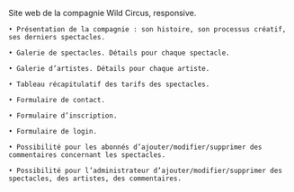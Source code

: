 Site web de la compagnie Wild Circus, responsive.

    • Présentation de la compagnie : son histoire, son processus créatif, ses derniers spectacles.

    • Galerie de spectacles. Détails pour chaque spectacle.

    • Galerie d’artistes. Détails pour chaque artiste.

    • Tableau récapitulatif des tarifs des spectacles.

    • Formulaire de contact.

    • Formulaire d’inscription.

    • Formulaire de login.

    • Possibilité pour les abonnés d’ajouter/modifier/supprimer des commentaires concernant les spectacles.

    • Possibilité pour l’administrateur d’ajouter/modifier/supprimer des spectacles, des artistes, des commentaires.
